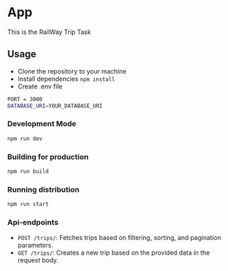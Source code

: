 # App
This is the RailWay Trip Task

## Usage
* Clone the repository to your machine
* Install dependencies `npm install`
* Create .env file
```bash
PORT = 3000
DATABASE_URI=YOUR_DATABASE_URI
```
### Development Mode
```bash
npm run dev
```

### Building for production
```bash
npm run build
```

### Running distribution
```bash
npm run start
```

### Api-endpoints
* `POST /trips/`: Fetches trips based on filtering, sorting, and pagination parameters.
* `GET /trips/`: Creates a new trip based on the provided data in the request body.